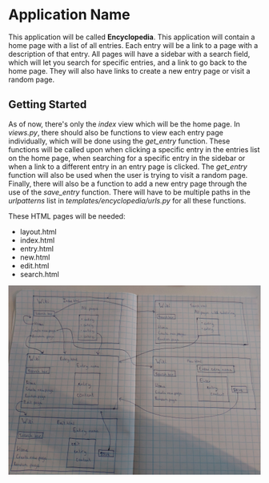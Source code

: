 # Application Name

This application will be called **Encyclopedia**. This application will contain a home page with a list of all entries. Each entry will be a link to a page with a description of that entry. All pages will have a sidebar with a search field, which will let you search for specific entries, and a link to go back to the home page. They will also have links to create a new entry page or visit a random page.


## Getting Started

As of now, there's only the *index* view which will be the home page. In *views.py*, there should also be functions to view each entry page individually, which will be done using the *get_entry* function. These functions will be called upon when clicking a specific entry in the entries list on the home page, when searching for a specific entry in the sidebar or when a link to a different entry in an entry page is clicked. The *get_entry* function will also be used when the user is trying to visit a random page. Finally, there will also be a function to add a new entry page through the use of the *save_entry* function. There will have to be multiple paths in the *urlpatterns* list in *templates/encyclopedia/urls.py* for all these functions.

These HTML pages will be needed:
- layout.html
- index.html
- entry.html
- new.html
- edit.html
- search.html

![This is a sketch of the application](/sketches/Sketch.jpg)


